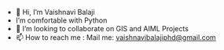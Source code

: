 - 👋 Hi, I’m Vaishnavi Balaji
-   I’m comfortable with Python
- 🌱 I’m looking to collaborate on GIS and AIML Projects
- 📫 How to reach me : Mail me: vaishnavibalajiphd@gmail.com


<!---
vaishnavibalaji2018/vaishnavibalaji2018 is a ✨ special ✨ repository because its `README.md` (this file) appears on your GitHub profile.
You can click the Preview link to take a look at your changes.
--->
